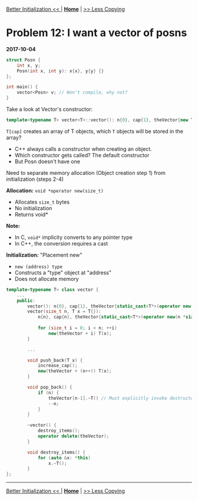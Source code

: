 [Better Initialization << ](./problem_11.md) | [**Home**](../README.md) | [>> Less Copying](./problem_13.md) 

# Problem 12: I want a vector of posns
**2017-10-04**

```C++
struct Posn {
    int x, y;
    Posn(int x, int y): x{x}, y{y} {}
};

int main() {
    vector<Posn> v; // Won't compile, why not?
}
```

Take a look at Vector's constructor:

```C++
template<typename T> vector<T>::vector(): n{0}, cap{1}, theVector{new T[cap]} {}
```
`T[cap]` creates an array of T objects, which `T` objects will be stored in the array?
- C++ always calls a constructor when creating an object.
- Which constructor gets called? The default constructor
- But Posn doesn't have one

Need to separate memory allocation (Object creation step 1) from initialization (steps 2-4)

**Allocation:** `void *operator new(size_t)`
- Allocates `size_t` bytes
- No initialization
- Returns void*

**Note:** 
- In C, `void*` implicity converts to any pointer type
- In C++, the conversion requires a cast

**Initialization:** "Placement new"
- `new (address) type`
- Constructs a "type" object at "address"
- Does not allocate memory

```C++
template<typename T> class vector {
    ...
    public:
        vector(): n{0}, cap{1}, theVector{static_cast<T*>(operator new(sizeof(T)))} {}
        vector(size_t n, T x = T{}): 
            n{n}, cap{n}, theVector{static_cast<T*>(operator new(n *sizeof(T)))} {
            
            for (size_t i = 0; i < n; ++i)
                new(theVector + i) T(x);
        }

        ...

        void push_back(T x) {
            increase_cap();
            new(theVector + (n++)) T(x);
        }

        void pop_back() {
            if (n) {
                theVector[n-1].~T() // Must explicitly invoke destructor
                --n;
            }
        }

        ~vector() {
            destroy_items();
            operator delete(theVector);
        }

        void destroy_items() {
            for (auto &x: *this)
                x.~T();
        }
};
```

---
[Better Initialization << ](./problem_11.md) | [**Home**](../README.md) | [>> Less Copying](./problem_13.md) 
